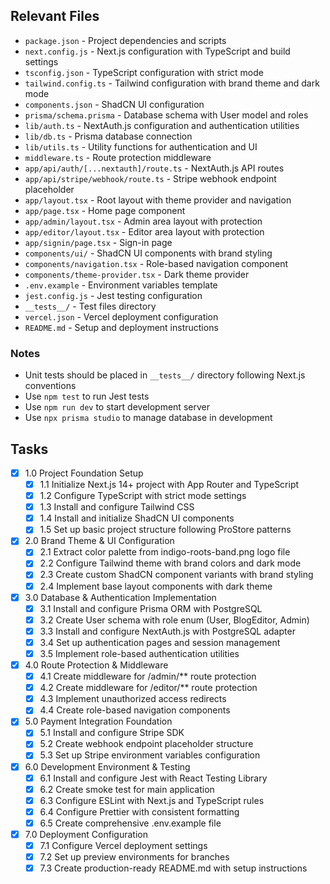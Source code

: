 ## Relevant Files

- `package.json` - Project dependencies and scripts
- `next.config.js` - Next.js configuration with TypeScript and build settings
- `tsconfig.json` - TypeScript configuration with strict mode
- `tailwind.config.ts` - Tailwind configuration with brand theme and dark mode
- `components.json` - ShadCN UI configuration
- `prisma/schema.prisma` - Database schema with User model and roles
- `lib/auth.ts` - NextAuth.js configuration and authentication utilities
- `lib/db.ts` - Prisma database connection
- `lib/utils.ts` - Utility functions for authentication and UI
- `middleware.ts` - Route protection middleware
- `app/api/auth/[...nextauth]/route.ts` - NextAuth.js API routes
- `app/api/stripe/webhook/route.ts` - Stripe webhook endpoint placeholder
- `app/layout.tsx` - Root layout with theme provider and navigation
- `app/page.tsx` - Home page component
- `app/admin/layout.tsx` - Admin area layout with protection
- `app/editor/layout.tsx` - Editor area layout with protection
- `app/signin/page.tsx` - Sign-in page
- `components/ui/` - ShadCN UI components with brand styling
- `components/navigation.tsx` - Role-based navigation component
- `components/theme-provider.tsx` - Dark theme provider
- `.env.example` - Environment variables template
- `jest.config.js` - Jest testing configuration
- `__tests__/` - Test files directory
- `vercel.json` - Vercel deployment configuration
- `README.md` - Setup and deployment instructions

### Notes

- Unit tests should be placed in `__tests__/` directory following Next.js conventions
- Use `npm test` to run Jest tests
- Use `npm run dev` to start development server
- Use `npx prisma studio` to manage database in development

## Tasks

- [x] 1.0 Project Foundation Setup
  - [x] 1.1 Initialize Next.js 14+ project with App Router and TypeScript
  - [x] 1.2 Configure TypeScript with strict mode settings
  - [x] 1.3 Install and configure Tailwind CSS
  - [x] 1.4 Install and initialize ShadCN UI components
  - [x] 1.5 Set up basic project structure following ProStore patterns

- [x] 2.0 Brand Theme & UI Configuration
  - [x] 2.1 Extract color palette from indigo-roots-band.png logo file
  - [x] 2.2 Configure Tailwind theme with brand colors and dark mode
  - [x] 2.3 Create custom ShadCN component variants with brand styling
  - [x] 2.4 Implement base layout components with dark theme

- [x] 3.0 Database & Authentication Implementation
  - [x] 3.1 Install and configure Prisma ORM with PostgreSQL
  - [x] 3.2 Create User schema with role enum (User, BlogEditor, Admin)
  - [x] 3.3 Install and configure NextAuth.js with PostgreSQL adapter
  - [x] 3.4 Set up authentication pages and session management
  - [x] 3.5 Implement role-based authentication utilities

- [x] 4.0 Route Protection & Middleware
  - [x] 4.1 Create middleware for /admin/\*\* route protection
  - [x] 4.2 Create middleware for /editor/\*\* route protection
  - [x] 4.3 Implement unauthorized access redirects
  - [x] 4.4 Create role-based navigation components

- [x] 5.0 Payment Integration Foundation
  - [x] 5.1 Install and configure Stripe SDK
  - [x] 5.2 Create webhook endpoint placeholder structure
  - [x] 5.3 Set up Stripe environment variables configuration

- [x] 6.0 Development Environment & Testing
  - [x] 6.1 Install and configure Jest with React Testing Library
  - [x] 6.2 Create smoke test for main application
  - [x] 6.3 Configure ESLint with Next.js and TypeScript rules
  - [x] 6.4 Configure Prettier with consistent formatting
  - [x] 6.5 Create comprehensive .env.example file

- [x] 7.0 Deployment Configuration
  - [x] 7.1 Configure Vercel deployment settings
  - [x] 7.2 Set up preview environments for branches
  - [x] 7.3 Create production-ready README.md with setup instructions
